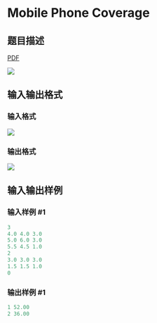 # Mobile Phone Coverage

## 题目描述

[problemUrl]: https://uva.onlinejudge.org/index.php?option=com_onlinejudge&Itemid=8&category=8&page=show_problem&problem=629

[PDF](https://uva.onlinejudge.org/external/6/p688.pdf)

![](https://cdn.luogu.com.cn/upload/vjudge_pic/UVA688/7e10937e57a7fd7936eb157029f15eceb151145e.png)

## 输入输出格式

### 输入格式

![](https://cdn.luogu.com.cn/upload/vjudge_pic/UVA688/d0f58b0b31fe34fb473adde2f72ab5b0db166a5c.png)

### 输出格式

![](https://cdn.luogu.com.cn/upload/vjudge_pic/UVA688/231d0c0774ffb0fc6200b4b117d6b80024d29d6a.png)

## 输入输出样例

### 输入样例 #1

```cpp
3
4.0 4.0 3.0
5.0 6.0 3.0
5.5 4.5 1.0
2
3.0 3.0 3.0
1.5 1.5 1.0
0
```


### 输出样例 #1

```cpp
1 52.00
2 36.00
```


